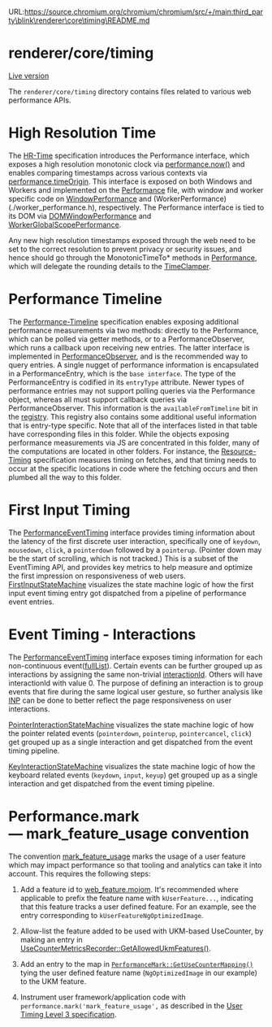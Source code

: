 URL:https://source.chromium.org/chromium/chromium/src/+/main:third_party\blink\renderer\core\timing\README.md
# renderer/core/timing

[Live version](https://chromium.googlesource.com/chromium/src/+/main/third_party/blink/renderer/core/timing/README.md)

The `renderer/core/timing` directory contains files related to various web performance APIs.

# High Resolution Time

The [HR-Time](https://w3c.github.io/hr-time/) specification introduces the Performance interface, which exposes a high
resolution monotonic clock via [performance.now()](https://w3c.github.io/hr-time/#now-method) and enables comparing timestamps
across various contexts via [performance.timeOrigin](https://w3c.github.io/hr-time/#timeorigin-attribute). This interface is
exposed on both Windows and Workers and implemented on the [Performance](./performance.h) file, with window and worker specific
code on [WindowPerformance](./window_performance.h) and (WorkerPerformance)(./worker_performance.h), respectively. The Performance
interface is tied to its DOM via [DOMWindowPerformance](./dom_window_performance.h) and
[WorkerGlobalScopePerformance](./worker_global_scope_performance.h).

Any new high resolution timestamps exposed through the web need to be set to the correct resolution to prevent privacy or security
issues, and hence should go through the MonotonicTimeTo* methods in [Performance](./performance.h), which will delegate the
rounding details to the [TimeClamper](./time_clamper.h).

# Performance Timeline

The [Performance-Timeline](https://w3c.github.io/performance-timeline/) specification enables exposing additional performance
measurements via two methods: directly to the Performance, which can be polled via getter methods, or to a PerformanceObserver,
which runs a callback upon receiving new entries. The latter interface is implemented in
[PerformanceObserver](./performance_observer.h), and is the recommended way to query entries. A single nugget of performance
information is encapsulated in a PerformanceEntry, which is the `base interface`. The type of the PerformanceEntry is codified
in its `entryType` attribute. Newer types of performance entries may not support polling queries via the Performance object,
whereas all must support callback queries via PerformanceObserver. This information is the `availableFromTimeline` bit in the
[registry](https://w3c.github.io/timing-entrytypes-registry/#registry). This registry also contains some additional useful
information that is entry-type specific. Note that all of the interfaces listed in that table have corresponding files in this
folder. While the objects exposing performance measurements via JS are concentrated in this folder, many of the computations
are located in other folders. For instance, the [Resource-Timing](https://w3c.github.io/resource-timing/) specification
measures timing on fetches, and that timing needs to occur at the specific locations in code where the fetching occurs and then
plumbed all the way to this folder.

# First Input Timing

The [PerformanceEventTiming](https://w3c.github.io/event-timing/) interface
provides timing information about the latency of the first discrete user
interaction, specifically one of `keydown`, `mousedown`, `click`, a
`pointerdown` followed by a `pointerup`. (Pointer down may be the start of
scrolling, which is not tracked.) This is a subset of the EventTiming API, and
provides key metrics to help measure and optimize the first impression on
responsiveness of web users.
[FirstInputStateMachine](First_input_state_machine.md) visualizes the state
machine logic of how the first input event timing entry got dispatched from a
pipeline of performance event entries.

# Event Timing - Interactions

The [PerformanceEventTiming](https://w3c.github.io/event-timing/) interface
exposes timing information for each non-continuous
event([fullList](https://w3c.github.io/event-timing/#sec-events-exposed)).
Certain events can be further grouped up as interactions by assigning the same
non-trivial [interactionId](https://www.w3.org/TR/2022/WD-event-timing-20220524/#dom-performanceeventtiming-interactionid).
Others will have interactionId with value 0. The purpose of defining an
interaction is to group events that fire during the same logical user gesture,
so further analysis like [INP](https://web.dev/inp/) can be done to better reflect the page
responsiveness on user interactions.

[PointerInteractionStateMachine](Pointer_interaction_state_machine.md)
visualizes the state machine logic of how the pointer related events
(`pointerdown`, `pointerup`, `pointercancel`, `click`) get grouped up as a
single interaction and get dispatched from the event timing pipeline.

[KeyInteractionStateMachine](Key_interaction_state_machine.md)
visualizes the state machine logic of how the keyboard related events
(`keydown`, `input`, `keyup`) get grouped up as a
single interaction and get dispatched from the event timing pipeline.

# Performance.mark — mark_feature_usage convention

The convention [mark_feature_usage](https://w3c.github.io/user-timing/#dfn-mark_feature_usage)
marks the usage of a user feature which may impact performance so that tooling and
analytics can take it into account. This requires the following steps:

1. Add a feature id to [web_feature.mojom](https://chromium.googlesource.com/chromium/src/+/main/third_party/blink/public/mojom/use_counter/metrics/web_feature.mojom).
   It's recommended where applicable to prefix the feature name with `kUserFeature...`,
   indicating that this feature tracks a user defined feature. For an example, see the entry
   corresponding to `kUserFeatureNgOptimizedImage`.

2. Allow-list the feature added to be used with UKM-based UseCounter, by making an entry in  [UseCounterMetricsRecorder::GetAllowedUkmFeatures()](https://chromium.googlesource.com/chromium/src/+/main/components/page_load_metrics/browser/observers/use_counter/ukm_features.cc).

3. Add an entry to the map in [`PerformanceMark::GetUseCounterMapping()`](https://chromium.googlesource.com/chromium/src/+/main/third_party/blink/renderer/core/timing/performance_mark.cc) tying the user defined feature name (`NgOptimizedImage` in our example) to the UKM feature.

4. Instrument user framework/application code with `performance.mark('mark_feature_usage',` as described in the [User Timing Level 3 specification](https://w3c.github.io/user-timing/#dfn-mark_feature_usage).